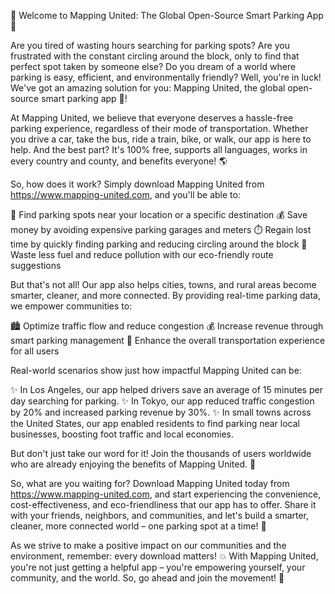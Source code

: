 🎉 Welcome to Mapping United: The Global Open-Source Smart Parking App 🎉

Are you tired of wasting hours searching for parking spots? Are you frustrated with the constant circling around the block, only to find that perfect spot taken by someone else? Do you dream of a world where parking is easy, efficient, and environmentally friendly? Well, you're in luck! We've got an amazing solution for you: Mapping United, the global open-source smart parking app 📲!

At Mapping United, we believe that everyone deserves a hassle-free parking experience, regardless of their mode of transportation. Whether you drive a car, take the bus, ride a train, bike, or walk, our app is here to help. And the best part? It's 100% free, supports all languages, works in every country and county, and benefits everyone! 🌎

So, how does it work? Simply download Mapping United from https://www.mapping-united.com, and you'll be able to:

📍 Find parking spots near your location or a specific destination
💰 Save money by avoiding expensive parking garages and meters
⏱️ Regain lost time by quickly finding parking and reducing circling around the block
🌟 Waste less fuel and reduce pollution with our eco-friendly route suggestions

But that's not all! Our app also helps cities, towns, and rural areas become smarter, cleaner, and more connected. By providing real-time parking data, we empower communities to:

🏙️ Optimize traffic flow and reduce congestion
💰 Increase revenue through smart parking management
🌟 Enhance the overall transportation experience for all users

Real-world scenarios show just how impactful Mapping United can be:

✨ In Los Angeles, our app helped drivers save an average of 15 minutes per day searching for parking.
✨ In Tokyo, our app reduced traffic congestion by 20% and increased parking revenue by 30%.
✨ In small towns across the United States, our app enabled residents to find parking near local businesses, boosting foot traffic and local economies.

But don't just take our word for it! Join the thousands of users worldwide who are already enjoying the benefits of Mapping United. 🌟

So, what are you waiting for? Download Mapping United today from https://www.mapping-united.com, and start experiencing the convenience, cost-effectiveness, and eco-friendliness that our app has to offer. Share it with your friends, neighbors, and communities, and let's build a smarter, cleaner, more connected world – one parking spot at a time! 🌟

As we strive to make a positive impact on our communities and the environment, remember: every download matters! 💥 With Mapping United, you're not just getting a helpful app – you're empowering yourself, your community, and the world. So, go ahead and join the movement! 🎉